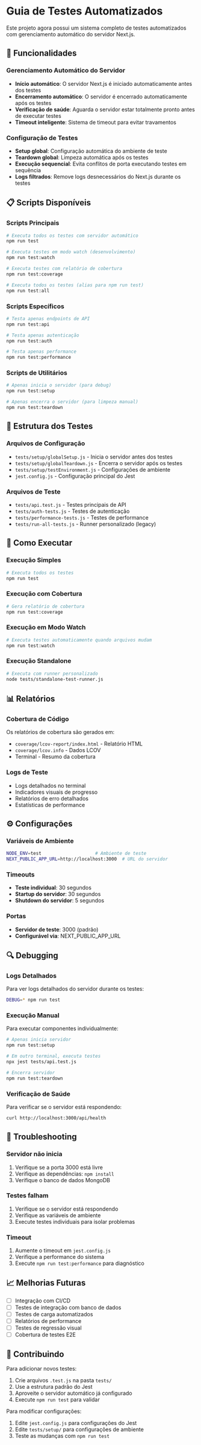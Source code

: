 # Guia de Testes Automatizados

Este projeto agora possui um sistema completo de testes automatizados com gerenciamento automático do servidor Next.js.

## 🚀 Funcionalidades

### Gerenciamento Automático do Servidor
- **Início automático**: O servidor Next.js é iniciado automaticamente antes dos testes
- **Encerramento automático**: O servidor é encerrado automaticamente após os testes
- **Verificação de saúde**: Aguarda o servidor estar totalmente pronto antes de executar testes
- **Timeout inteligente**: Sistema de timeout para evitar travamentos

### Configuração de Testes
- **Setup global**: Configuração automática do ambiente de teste
- **Teardown global**: Limpeza automática após os testes
- **Execução sequencial**: Evita conflitos de porta executando testes em sequência
- **Logs filtrados**: Remove logs desnecessários do Next.js durante os testes

## 📋 Scripts Disponíveis

### Scripts Principais
```bash
# Executa todos os testes com servidor automático
npm run test

# Executa testes em modo watch (desenvolvimento)
npm run test:watch

# Executa testes com relatório de cobertura
npm run test:coverage

# Executa todos os testes (alias para npm run test)
npm run test:all
```

### Scripts Específicos
```bash
# Testa apenas endpoints de API
npm run test:api

# Testa apenas autenticação
npm run test:auth

# Testa apenas performance
npm run test:performance
```

### Scripts de Utilitários
```bash
# Apenas inicia o servidor (para debug)
npm run test:setup

# Apenas encerra o servidor (para limpeza manual)
npm run test:teardown
```

## 🔧 Estrutura dos Testes

### Arquivos de Configuração
- `tests/setup/globalSetup.js` - Inicia o servidor antes dos testes
- `tests/setup/globalTeardown.js` - Encerra o servidor após os testes
- `tests/setup/testEnvironment.js` - Configurações de ambiente
- `jest.config.js` - Configuração principal do Jest

### Arquivos de Teste
- `tests/api.test.js` - Testes principais de API
- `tests/auth-tests.js` - Testes de autenticação
- `tests/performance-tests.js` - Testes de performance
- `tests/run-all-tests.js` - Runner personalizado (legacy)

## 🧪 Como Executar

### Execução Simples
```bash
# Executa todos os testes
npm run test
```

### Execução com Cobertura
```bash
# Gera relatório de cobertura
npm run test:coverage
```

### Execução em Modo Watch
```bash
# Executa testes automaticamente quando arquivos mudam
npm run test:watch
```

### Execução Standalone
```bash
# Executa com runner personalizado
node tests/standalone-test-runner.js
```

## 📊 Relatórios

### Cobertura de Código
Os relatórios de cobertura são gerados em:
- `coverage/lcov-report/index.html` - Relatório HTML
- `coverage/lcov.info` - Dados LCOV
- Terminal - Resumo da cobertura

### Logs de Teste
- Logs detalhados no terminal
- Indicadores visuais de progresso
- Relatórios de erro detalhados
- Estatísticas de performance

## ⚙️ Configurações

### Variáveis de Ambiente
```bash
NODE_ENV=test                    # Ambiente de teste
NEXT_PUBLIC_APP_URL=http://localhost:3000  # URL do servidor
```

### Timeouts
- **Teste individual**: 30 segundos
- **Startup do servidor**: 30 segundos
- **Shutdown do servidor**: 5 segundos

### Portas
- **Servidor de teste**: 3000 (padrão)
- **Configurável via**: NEXT_PUBLIC_APP_URL

## 🔍 Debugging

### Logs Detalhados
Para ver logs detalhados do servidor durante os testes:
```bash
DEBUG=* npm run test
```

### Execução Manual
Para executar componentes individualmente:
```bash
# Apenas inicia servidor
npm run test:setup

# Em outro terminal, executa testes
npx jest tests/api.test.js

# Encerra servidor
npm run test:teardown
```

### Verificação de Saúde
Para verificar se o servidor está respondendo:
```bash
curl http://localhost:3000/api/health
```

## 🚨 Troubleshooting

### Servidor não inicia
1. Verifique se a porta 3000 está livre
2. Verifique as dependências: `npm install`
3. Verifique o banco de dados MongoDB

### Testes falham
1. Verifique se o servidor está respondendo
2. Verifique as variáveis de ambiente
3. Execute testes individuais para isolar problemas

### Timeout
1. Aumente o timeout em `jest.config.js`
2. Verifique a performance do sistema
3. Execute `npm run test:performance` para diagnóstico

## 📈 Melhorias Futuras

- [ ] Integração com CI/CD
- [ ] Testes de integração com banco de dados
- [ ] Testes de carga automatizados
- [ ] Relatórios de performance
- [ ] Testes de regressão visual
- [ ] Cobertura de testes E2E

## 🤝 Contribuindo

Para adicionar novos testes:
1. Crie arquivos `.test.js` na pasta `tests/`
2. Use a estrutura padrão do Jest
3. Aproveite o servidor automático já configurado
4. Execute `npm run test` para validar

Para modificar configurações:
1. Edite `jest.config.js` para configurações do Jest
2. Edite `tests/setup/` para configurações de ambiente
3. Teste as mudanças com `npm run test`
